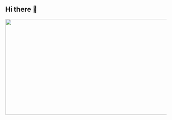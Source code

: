 ## Hi there 👋

<a href="https://www.gitanimals.org/en_US?utm_medium=image&utm_source=jeongwoonjjang&utm_content=farm">
<img
  src="https://render.gitanimals.org/farms/jeongwoonjjang"
  width="600"
  height="300"
/>
</a>

<!--
**jeongwoonjjang/jeongwoonjjang** is a ✨ _special_ ✨ repository because its `README.md` (this file) appears on your GitHub profile.

Here are some ideas to get you started:

- 🔭 I’m currently working on ...
- 🌱 I’m currently learning ...
- 👯 I’m looking to collaborate on ...
- 🤔 I’m looking for help with ...
- 💬 Ask me about ...
- 📫 How to reach me: ...
- 😄 Pronouns: ...
- ⚡ Fun fact: ...
-->
